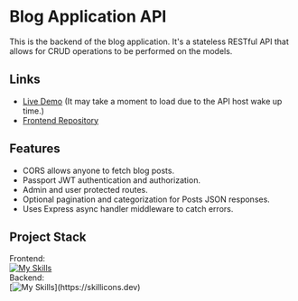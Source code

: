 # Blog Application API
This is the backend of the blog application. It's a stateless RESTful API that allows for CRUD operations to be performed on the models.
## Links
* [Live Demo](https://main--guskirb-blog.netlify.app/) (It may take a moment to load due to the API host wake up time.)
* [Frontend Repository](https://github.com/guskirb/blog-clientTOP)
## Features
* CORS allows anyone to fetch blog posts.
* Passport JWT authentication and authorization.
* Admin and user protected routes.
* Optional pagination and categorization for Posts JSON responses.
* Uses Express async handler middleware to catch errors.
## Project Stack
Frontend: <br>
[![My Skills](https://skillicons.dev/icons?i=ts,css,react,vite)](https://skillicons.dev)<br>
Backend: <br>
[![My Skills](https://skillicons.dev/icons?i=ts,nodejs,express,mongodb,)](https://skillicons.dev)
